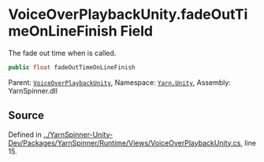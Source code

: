 # VoiceOverPlaybackUnity.fadeOutTimeOnLineFinish Field

The fade out time when <see cref="!:FinishCurrentLine"></see> is
called.


```csharp
public float fadeOutTimeOnLineFinish
```



<div class="class-metadata">

Parent: [`VoiceOverPlaybackUnity`](/api/csharp/yarn.unity/voiceoverplaybackunity.md), Namespace: [`Yarn.Unity`](/api/csharp/yarn.unity/README.md), Assembly: YarnSpinner.dll
</div>

## Source
Defined in [../YarnSpinner-Unity-Dev/Packages/YarnSpinner/Runtime/Views/VoiceOverPlaybackUnity.cs](https://github.com/YarnSpinnerTool/YarnSpinner-Unity//blob/develop/Runtime/Views/VoiceOverPlaybackUnity.cs#L15), line 15.
